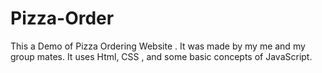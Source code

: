 # Pizza-Order
This a Demo of Pizza Ordering Website . It was made by my me and my group mates. It uses Html, CSS , and some basic concepts of JavaScript.
